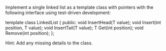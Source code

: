 Implement a single linked list as a template class with pointers with the following interface using test-driven development:


template <typename T>
class LinkedList
{
public:
   void InsertHead(T value);
   void Insert(int position, T value);
   void InsertTail(T value);
   T Get(int position);
   void Remove(int position);
};

Hint: Add any missing details to the class.
